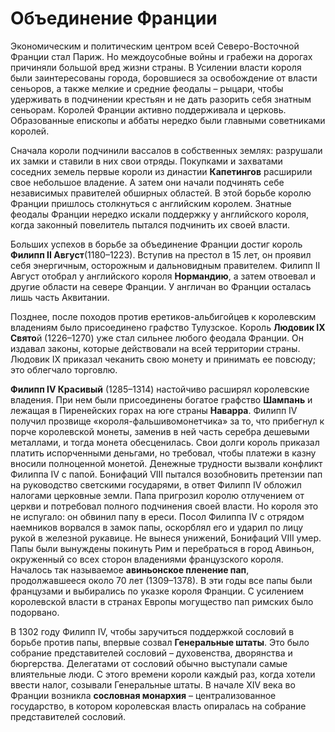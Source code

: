 # Объединение Франции
Экономическим и политическим центром всей Северо-Восточной Франции стал Париж. Но междоусобные войны и грабежи на дорогах причиняли большой вред жизни страны. В Усилении власти короля были заинтересованы города, боровшиеся за освобождение от власти сеньоров, а также мелкие и средние феодалы – рыцари, чтобы удерживать в подчинении крестьян и не дать разорить себя знатным сеньорам. Королей Франции активно поддерживала и церковь. Образованные епископы и аббаты нередко были главными советниками королей.

Сначала короли подчинили вассалов в собственных землях: разрушали их замки и ставили в них свои отряды. Покупками и захватами соседних земель первые короли из династии **Капетингов** расширили свое небольшое владение. А затем они начали подчинять себе независимых правителей обширных областей. В этой борьбе королю Франции пришлось столкнуться с английским королем. Знатные феодалы Франции нередко искали поддержку у английского короля, когда законный повелитель пытался подчинить их своей власти.

Больших успехов в борьбе за объединение Франции достиг король **Филипп II Август**(1180–1223). Вступив на престол в 15 лет, он проявил себя энергичным, осторожным и дальновидным правителем. Филипп II Август отобрал у английского короля **Нормандию**, а затем отвоевал и другие области на севере Франции. У англичан во Франции осталась лишь часть Аквитании.

Позднее, после походов против еретиков-альбигойцев к королевским владениям было присоединено графство Тулузское. Король **Людовик IX Свято**й (1226–1270) уже стал сильнее любого феодала Франции. Он издавал законы, которые действовали на всей территории страны. Людовик IX приказал чеканить свою монету и принимать ее повсюду; это облегчало торговлю.

**Филипп IV Красивый** (1285–1314) настойчиво расширял королевские владения. При нем были присоединены богатое графство **Шампань** и лежащая в Пиренейских горах на юге страны **Наварра**. Филипп IV получил прозвище «короля-фальшивомонетчика» за то, что прибегнул к порче королевской монеты, заменив в ней часть серебра дешевыми металлами, и тогда монета обесценилась. Свои долги король приказал платить испорченными деньгами, но требовал, чтобы платежи в казну вносили полноценной монетой. Денежные трудности вызвали конфликт Филиппа IV с папой. Бонифаций VIII пытался возобновить претензии пап на руководство светскими государями, в ответ Филипп IV обложил налогами церковные земли. Папа пригрозил королю отлучением от церкви и потребовал полного подчинения своей власти. Но короля это не испугало: он обвинил папу в ереси. Посол Филиппа IV с отрядом наемников ворвался в замок папы, оскорблял его и ударил по лицу рукой в железной рукавице. Не вынеся унижений, Бонифаций VIII умер. Папы были вынуждены покинуть Рим и перебраться в город Авиньон, окруженный со всех сторон владениями французского короля. Началось так называемое **авиньонское пленение пап**, продолжавшееся около 70 лет (1309–1378). В эти годы все папы были французами и выбирались по указке короля Франции. С усилением королевской власти в странах Европы могущество пап римских было подорвано.

В 1302 году Филипп IV, чтобы заручиться поддержкой сословий в борьбе против папы, впервые созвал **Генеральные штаты**. Это было собрание представителей сословий – духовенства, дворянства и бюргерства. Делегатами от сословий обычно выступали самые влиятельные люди. С этого времени короли каждый раз, когда хотели ввести налог, созывали Генеральные штаты. В начале XIV века во Франции возникла **сословная монархия** – централизованное государство, в котором королевская власть опиралась на собрание представителей сословий.